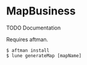 # MapBusiness

TODO Documentation

Requires aftman.
```
$ aftman install
$ lune generateMap [mapName]
```